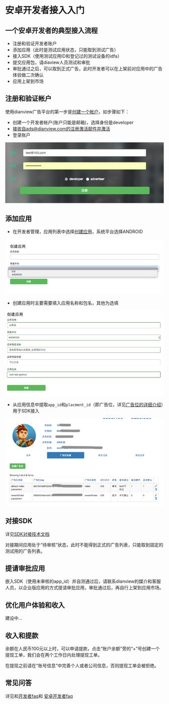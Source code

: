 # 安卓开发者接入入门

## 一个安卓开发者的典型接入流程

- 注册和验证开发者账户
- 添加应用（此时是测试应用状态，只能取到测试广告）
- 接入SDK（使用测试应用ID和登记过的测试设备的idfa）
- 提交应用包，请diaview人员测试和审批
- 审批通过之后，可以取到正式广告，此时开发者可以在上架前对应用中的广告体验做二次确认
- 应用上架到市场

## 注册和验证帐户

使用dianview广告平台的第一步是[创建一个帐户](http://www.dianview.com/site/register)，如步骤如下：

- 创建一个开发者帐户(账户只能是邮箱)，选择身份是developer
- 接收自ads@dianview.com的注册激活邮件并激活
- 登录账户

![img](img/register.png)

## 添加应用

- 在开发者管理，应用列表中选择[创建应用](http://www.dianview.com/project/app/create)，系统平台选择ANDROID

![img](img/create_app.png)

- 创建应用时主要需要填入应用名称和包名，其他为选填

![img](img/update_app_info.png)

- 从应用信息中提取`app_id`和`placment_id`（即广告位，详见[广告位的详细介绍](../placement.md)）用于SDK接入

![img](img/get_appid_placementid.png)

## 对接SDK

详见[SDK对接技术文档](sdk.md)

对接期间应用处于“待审核”状态，此时不能得到正式的广告列表，只能取到固定的测试用的广告列表。

## 提请审批应用

嵌入SDK（使用未审核的app_id）并自测通过后，请联系dianview的媒介和客服人员，以企业版应用的方式提请审批应用，审批通过后，再自行上架到应用市场。

## 优化用户体验和收入

建设中...

## 收入和提款

余额在人民币100元以上时，可以申请提款，点击“账户余额”旁的“+”号创建一个提现工单，我们会在两个工作日内处理提现工单。

在提现之前请在“账号信息”中完善个人或者公司信息，否则提现工单会被拒绝。

## 常见问答

详见和[开发者faq](../dev_faq.md)和 [安卓开发者faq](dev_faq.md)
